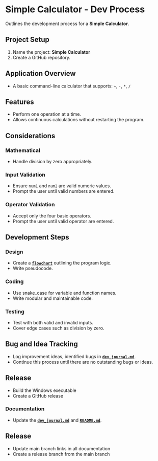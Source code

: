 # Simple Calculator - Dev Process
Outlines the development process for a **Simple Calculator**.

## Project Setup
1. Name the project: **Simple Calculator**
2. Create a GitHub repository.

## Application Overview
- A basic command-line calculator that supports: `+`, `-`, `*`, `/`

## Features
- Perform one operation at a time.
- Allows continuous calculations without restarting the program. 

## Considerations

### Mathematical
- Handle division by zero appropriately.

### Input Validation
- Ensure `num1` and `num2` are valid numeric values.
- Prompt the user until valid numbers are entered.

### Operator Validation
- Accept only the four basic operators.
- Prompt the user until valid operator are entered.

## Development Steps

### Design
- Create a **[`flowchart`](./flowchart.md)** outlining the program logic.
- Write pseudocode.

### Coding
- Use snake_case for variable and function names.
- Write modular and maintainable code.

### Testing
- Test with both valid and invalid inputs.
- Cover edge cases such as division by zero.

## Bug and Idea Tracking
- Log improvement ideas, identified bugs in **[`dev_journal.md`](./docs/dev_journal.md)**.
- Continue this process until there are no outstanding bugs or ideas.

## Release
* Build the Windows executable
* Create a GitHub release

### Documentation
- Update the **[`dev_journal.md`](./docs/dev_journal.md)** and **[`README.md`](../README.md)**.

## Release
* Update main branch links in all documentation
* Create a release branch from the main branch
